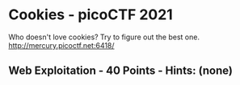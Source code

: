 # Cookies - picoCTF 2021
Who doesn't love cookies? Try to figure out the best one. http://mercury.picoctf.net:6418/    
## Web Exploitation - 40 Points - Hints: (none)

